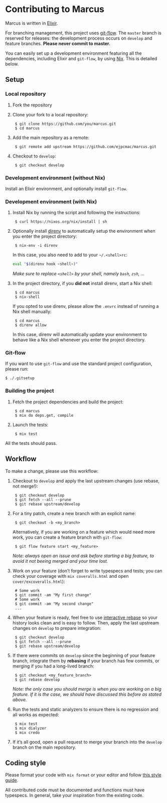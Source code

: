# Contributing to Marcus

Marcus is written in [Elixir](https://elixir-lang.org).

For branching management, this project uses
[git-flow](https://github.com/petervanderdoes/gitflow-avh). The `master` branch
is reserved for releases: the development process occurs on `develop` and
feature branches. **Please never commit to master.**

You can easily set up a development environment featuring all the dependencies,
including Elixir and `git-flow`, by using [Nix](https://nixos.org/nix/). This is
detailed below.

## Setup

### Local repository

1. Fork the repository

2. Clone your fork to a local repository:

        $ git clone https://github.com/you/marcus.git
        $ cd marcus

3. Add the main repository as a remote:

        $ git remote add upstream https://github.com/ejpcmac/marcus.git

4. Checkout to `develop`:

        $ git checkout develop

### Development environment (without Nix)

Install an Elixir environment, and optionally install `git-flow`.

### Development environment (with Nix)

1. Install Nix by running the script and following the instructions:

        $ curl https://nixos.org/nix/install | sh

2. Optionally install [direnv](https://github.com/direnv/direnv) to
    automatically setup the environment when you enter the project directory:

        $ nix-env -i direnv

    In this case, you also need to add to your `~/.<shell>rc`:

    ```sh
    eval "$(direnv hook <shell>)"
    ```

    *Make sure to replace `<shell>` by your shell, namely `bash`, `zsh`, …*

3. In the project directory, if you **did not** install direnv, start a Nix
   shell:

        $ cd marcus
        $ nix-shell

    If you opted to use direnv, please allow the `.envrc` instead of running a
    Nix shell manually:

        $ cd marcus
        $ direnv allow

    In this case, direnv will automatically update your environment to behave
    like a Nix shell whenever you enter the project directory.

### Git-flow

If you want to use `git-flow` and use the standard project configuration, please
run:

    $ ./.gitsetup

### Building the project

1. Fetch the project dependencies and build the project:

        $ cd marcus
        $ mix do deps.get, compile

2. Launch the tests:

        $ mix test

All the tests should pass.

## Workflow

To make a change, please use this workflow:

1. Checkout to `develop` and apply the last upstream changes (use rebase, not
    merge!):

        $ git checkout develop
        $ git fetch --all --prune
        $ git rebase upstream/develop

2. For a tiny patch, create a new branch with an explicit name:

        $ git checkout -b <my_branch>

    Alternatively, if you are working on a feature which would need more work,
    you can create a feature branch with `git-flow`:

        $ git flow feature start <my_feature>

    *Note: always open an issue and ask before starting a big feature, to avoid
    it not beeing merged and your time lost.*

3. Work on your feature (don’t forget to write typespecs and tests; you can
    check your coverage with `mix coveralls.html` and open
    `cover/excoveralls.html`):

        # Some work
        $ git commit -am "My first change"
        # Some work
        $ git commit -am "My second change"
        ...

4. When your feature is ready, feel free to use
    [interactive rebase](https://help.github.com/articles/about-git-rebase/) so
    your history looks clean and is easy to follow. Then, apply the last
    upstream changes on `develop` to prepare integration:

        $ git checkout develop
        $ git fetch --all --prune
        $ git rebase upstream/develop

5. If there were commits on `develop` since the beginning of your feature
    branch, integrate them by **rebasing** if your branch has few commits, or
    merging if you had a long-lived branch:

        $ git checkout <my_feature_branch>
        $ git rebase develop

    *Note: the only case you should merge is when you are working on a big
    feature. If it is the case, we should have discussed this before as stated
    above.*

6. Run the tests and static analyzers to ensure there is no regression and all
    works as expected:

        $ mix test
        $ mix dialyzer
        $ mix credo

7. If it’s all good, open a pull request to merge your branch into the `develop`
    branch on the main repository.

## Coding style

Please format your code with `mix format` or your editor and follow
[this style guide](https://github.com/christopheradams/elixir_style_guide).

All contributed code must be documented and functions must have typespecs. In
general, take your inspiration from the existing code.
